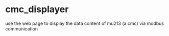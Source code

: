 # cmc_displayer
use the web page to display the data content of mu213 (a cmc) via modbus communication
